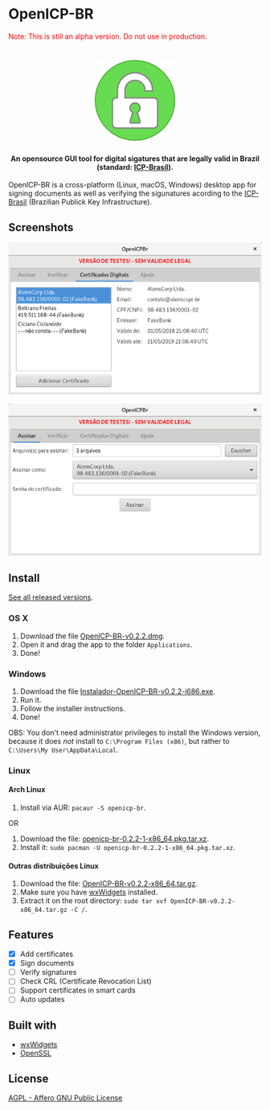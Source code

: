 # OpenICP-BR

<p style="color: red">Note: This is still an alpha version. Do not use in production.</p>

<h1 style="text-align: center">
  <img style="display:inline-block" src="https://raw.githubusercontent.com/OpenICP-BR/wxApp/master/res/logo-512.png" alt="OpenICP-BR logo" 
width="160">
</h1>

<h4 align="center">An opensource GUI tool for digital sigatures that are legally valid in Brazil (standard: <a href="http://www.iti.gov.br/icp-brasil" target="_blank">ICP-Brasil</a>).</h4>

OpenICP-BR is a cross-platform (Linux, macOS, Windows) desktop app for signing documents as well as verifying the sigunatures acording to the <a href="http://www.iti.gov.br/icp-brasil" target="_blank">ICP-Brasil</a> (Brazilian Publick Key Infrastructure).

## Screenshots

![Certificates Panel](https://github.com/OpenICP-BR/wxApp/raw/develop/docs/screenshots/CertsPanel.png)

![Sign Painel](https://github.com/OpenICP-BR/wxApp/raw/develop/docs/screenshots/SignPanel.png)


## Install

[See all released versions](https://github.com/OpenICP-BR/wxApp/releases).

### OS X

1. Download the file [OpenICP-BR-v0.2.2.dmg](https://github.com/OpenICP-BR/wxApp/releases/download/v0.2.2/OpenICP-BR-v0.2.2.dmg).
2. Open it and drag the app to the folder `Applications`.
3. Done!

### Windows

1. Download the file 
[Instalador-OpenICP-BR-v0.2.2-i686.exe](https://github.com/OpenICP-BR/wxApp/releases/download/v0.2.2/Instalador-OpenICP-BR-v0.2.2-i686.exe).
2. Run it.
3. Follow the installer instructions.
4. Done!

OBS: You don't need administrator privileges to install the Windows version, because it does *not* install to `C:\Program Files (x86)`, but rather to `C:\Users\My User\AppData\Local`.

### Linux

#### Arch Linux

1. Install via AUR: `pacaur -S openicp-br`.

OR

1. Download the file:
[openicp-br-0.2.2-1-x86_64.pkg.tar.xz](https://github.com/OpenICP-BR/wxApp/releases/download/v0.2.2/openicp-br-0.2.2-1-x86_64.pkg.tar.xz).
2. Install it: `sudo pacman -U openicp-br-0.2.2-1-x86_64.pkg.tar.xz`.

#### Outras distribuições Linux

1. Download the file:
[OpenICP-BR-v0.2.2-x86_64.tar.gz](https://github.com/OpenICP-BR/wxApp/releases/download/v0.2.2/OpenICP-BR-v0.2.2-x86_64.tar.gz).
2. Make sure you have [wxWidgets](https://wxwidgets.org) installed.
3. Extract it on the root directory: `sudo tar xvf OpenICP-BR-v0.2.2-x86_64.tar.gz -C /`.

## Features

- [x] Add certificates
- [x] Sign documents
- [ ] Verify signatures
- [ ] Check CRL (Certificate Revocation List)
- [ ] Support certificates in smart cards
- [ ] Auto updates

## Built with
- [wxWidgets](https://wxwidgets.org)
- [OpenSSL](https://www.openssl.org)

## License

[AGPL - Affero GNU Public License](https://www.gnu.org/licenses/agpl-3.0.en.html)

